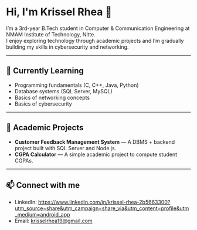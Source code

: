# Hi, I'm Krissel Rhea 👋
I’m a 3rd-year B.Tech student in Computer & Communication Engineering at NMAM Institute of Technology, Nitte.  
I enjoy exploring technology through academic projects and I’m gradually building my skills in cybersecurity and networking.  

---

## 🌱 Currently Learning
- Programming fundamentals (C, C++, Java, Python)  
- Database systems (SQL Server, MySQL)  
- Basics of networking concepts
- Basics of cybersecurity

---

## 📂 Academic Projects
- **Customer Feedback Management System** — A DBMS + backend project built with SQL Server and Node.js.  
- **CGPA Calculator** — A simple academic project to compute student CGPAs.  

---

## 📫 Connect with me
- LinkedIn: https://www.linkedin.com/in/krissel-rhea-2b5663300?utm_source=share&utm_campaign=share_via&utm_content=profile&utm_medium=android_app 
- Email: krisselrhea19@gmail.com 
